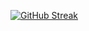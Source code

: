 <a href="https://git.io/streak-stats"><img src="https://github-readme-streak-stats.herokuapp.com?user=Trieveer" alt="GitHub Streak" /></a>

